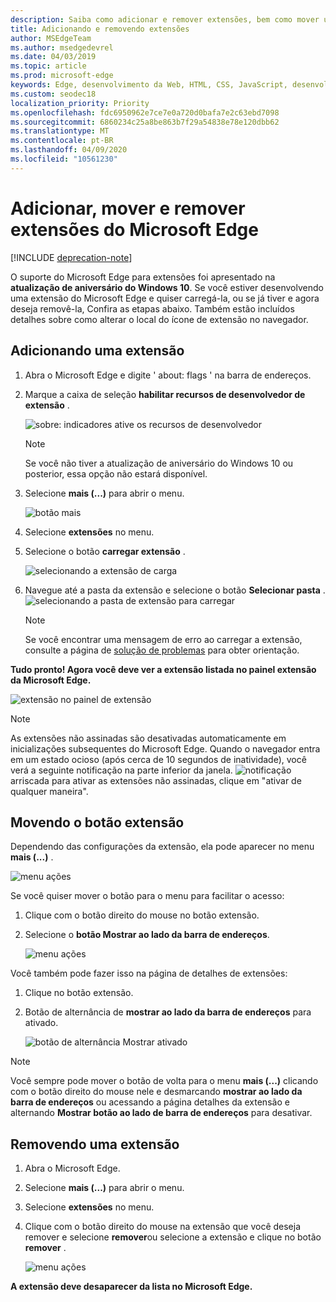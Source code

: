 ```yaml
---
description: Saiba como adicionar e remover extensões, bem como mover um botão de extensão ao lado da barra de endereços.
title: Adicionando e removendo extensões
author: MSEdgeTeam
ms.author: msedgedevrel
ms.date: 04/03/2019
ms.topic: article
ms.prod: microsoft-edge
keywords: Edge, desenvolvimento da Web, HTML, CSS, JavaScript, desenvolvedor, extensão
ms.custom: seodec18
localization_priority: Priority
ms.openlocfilehash: fdc6950962e7ce7e0a720d0bafa7e2c63ebd7098
ms.sourcegitcommit: 6860234c25a8be863b7f29a54838e78e120dbb62
ms.translationtype: MT
ms.contentlocale: pt-BR
ms.lasthandoff: 04/09/2020
ms.locfileid: "10561230"
---
```

# Adicionar, mover e remover extensões do Microsoft Edge  

[!INCLUDE [deprecation-note](../includes/deprecation-note.md)]  

O suporte do Microsoft Edge para extensões foi apresentado na **atualização de aniversário do Windows 10**. Se você estiver desenvolvendo uma extensão do Microsoft Edge e quiser carregá-la, ou se já tiver e agora deseja removê-la, Confira as etapas abaixo.
Também estão incluídos detalhes sobre como alterar o local do ícone de extensão no navegador.

## Adicionando uma extensão

1. Abra o Microsoft Edge e digite ' about: flags ' na barra de endereços.

2. Marque a caixa de seleção **habilitar recursos de desenvolvedor de extensão** .

   ![sobre: indicadores ative os recursos de desenvolvedor](./../media/sideload-aboutflags.png)
   > [!NOTE]
   > Se você não tiver a atualização de aniversário do Windows 10 ou posterior, essa opção não estará disponível.

3. Selecione **mais (...)** para abrir o menu.

   ![botão mais](./../media/morebutton.png)  

4. Selecione **extensões** no menu.

5. Selecione o botão **carregar extensão** .

   ![selecionando a extensão de carga](./../media/sideload-load-extension.png)

6. Navegue até a pasta da extensão e selecione o botão **Selecionar pasta** .
   ![selecionando a pasta de extensão para carregar](./../media/sideload-select-extension.png)
   > [!NOTE]
   > Se você encontrar uma mensagem de erro ao carregar a extensão, consulte a página de [solução de problemas](./../troubleshooting.md) para obter orientação.


**Tudo pronto! Agora você deve ver a extensão listada no painel extensão da Microsoft Edge.**

![extensão no painel de extensão](./../media/sideload-extension-installed.png)

> [!NOTE]
> As extensões não assinadas são desativadas automaticamente em inicializações subsequentes do Microsoft Edge. Quando o navegador entra em um estado ocioso (após cerca de 10 segundos de inatividade), você verá a seguinte notificação na parte inferior da janela. ![notificação](./../media/riskynotification.png) arriscada para ativar as extensões não assinadas, clique em "ativar de qualquer maneira".



## Movendo o botão extensão
Dependendo das configurações da extensão, ela pode aparecer no menu **mais (...)** .

   ![menu ações](./../media/browseraction.png)  


Se você quiser mover o botão para o menu para facilitar o acesso:

1. Clique com o botão direito do mouse no botão extensão.

2. Selecione o **botão Mostrar ao lado da barra de endereços**.

   ![menu ações](./../media/browseraction_contextmenu.png)  

Você também pode fazer isso na página de detalhes de extensões:

1. Clique no botão extensão.
2. Botão de alternância de **mostrar ao lado da barra de endereços** para ativado.

   ![botão de alternância Mostrar ativado](./../media/show-button-toggle.png)

> [!NOTE]
> Você sempre pode mover o botão de volta para o menu **mais (...)** clicando com o botão direito do mouse nele e desmarcando **mostrar ao lado da barra de endereços** ou acessando a página detalhes da extensão e alternando **Mostrar botão ao lado de barra de endereços** para desativar.


## Removendo uma extensão

1. Abra o Microsoft Edge.

2. Selecione **mais (...)** para abrir o menu.

3. Selecione **extensões** no menu.

4. Clique com o botão direito do mouse na extensão que você deseja remover e selecione **remover**ou selecione a extensão e clique no botão **remover** .

   ![menu ações](./../media/remove.png)  

**A extensão deve desaparecer da lista no Microsoft Edge.**
